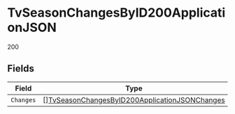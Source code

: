 # TvSeasonChangesByID200ApplicationJSON

200


## Fields

| Field                                                                                                                     | Type                                                                                                                      | Required                                                                                                                  | Description                                                                                                               |
| ------------------------------------------------------------------------------------------------------------------------- | ------------------------------------------------------------------------------------------------------------------------- | ------------------------------------------------------------------------------------------------------------------------- | ------------------------------------------------------------------------------------------------------------------------- |
| `Changes`                                                                                                                 | [][TvSeasonChangesByID200ApplicationJSONChanges](../../models/operations/tvseasonchangesbyid200applicationjsonchanges.md) | :heavy_minus_sign:                                                                                                        | N/A                                                                                                                       |